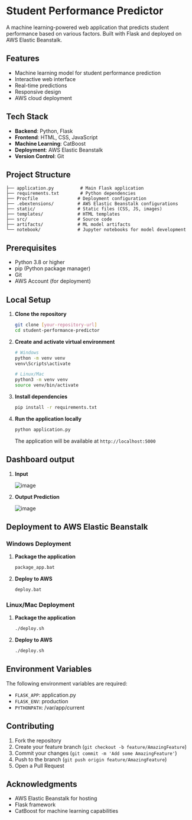 # Student Performance Predictor

A machine learning-powered web application that predicts student performance based on various factors. Built with Flask and deployed on AWS Elastic Beanstalk.

## Features

- Machine learning model for student performance prediction
- Interactive web interface
- Real-time predictions
- Responsive design
- AWS cloud deployment

## Tech Stack

- **Backend**: Python, Flask
- **Frontend**: HTML, CSS, JavaScript
- **Machine Learning**: CatBoost
- **Deployment**: AWS Elastic Beanstalk
- **Version Control**: Git

## Project Structure

```
├── application.py          # Main Flask application
├── requirements.txt        # Python dependencies
├── Procfile               # Deployment configuration
├── .ebextensions/         # AWS Elastic Beanstalk configurations
├── static/                # Static files (CSS, JS, images)
├── templates/             # HTML templates
├── src/                   # Source code
├── artifacts/             # ML model artifacts
└── notebook/              # Jupyter notebooks for model development
```

## Prerequisites

- Python 3.8 or higher
- pip (Python package manager)
- Git
- AWS Account (for deployment)

## Local Setup

1. **Clone the repository**
   ```bash
   git clone [your-repository-url]
   cd student-performance-predictor
   ```

2. **Create and activate virtual environment**
   ```bash
   # Windows
   python -m venv venv
   venv\Scripts\activate

   # Linux/Mac
   python3 -m venv venv
   source venv/bin/activate
   ```

3. **Install dependencies**
   ```bash
   pip install -r requirements.txt
   ```

4. **Run the application locally**
   ```bash
   python application.py
   ```
   The application will be available at `http://localhost:5000`
   
## Dashboard output

1. **Input**

   ![image](https://github.com/user-attachments/assets/be7d40a3-b80a-4fd6-a298-c2488686a3dc)

2. **Output Prediction**

   ![image](https://github.com/user-attachments/assets/28357fd8-0b1e-48a2-a9e2-06e9dd00bf6a)



## Deployment to AWS Elastic Beanstalk

### Windows Deployment

1. **Package the application**
   ```bash
   package_app.bat
   ```

2. **Deploy to AWS**
   ```bash
   deploy.bat
   ```

### Linux/Mac Deployment

1. **Package the application**
   ```bash
   ./deploy.sh
   ```

2. **Deploy to AWS**
   ```bash
   ./deploy.sh
   ```

## Environment Variables

The following environment variables are required:

- `FLASK_APP`: application.py
- `FLASK_ENV`: production
- `PYTHONPATH`: /var/app/current

## Contributing

1. Fork the repository
2. Create your feature branch (`git checkout -b feature/AmazingFeature`)
3. Commit your changes (`git commit -m 'Add some AmazingFeature'`)
4. Push to the branch (`git push origin feature/AmazingFeature`)
5. Open a Pull Request


## Acknowledgments

- AWS Elastic Beanstalk for hosting
- Flask framework
- CatBoost for machine learning capabilities
